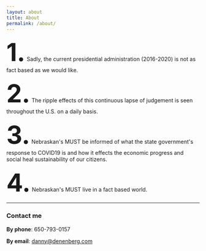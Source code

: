 ```yaml
---
layout: about
title: About
permalink: /about/
---
```


<span id="larger">1.</span> Sadly, the current presidential administration (2016-2020) is not as fact based as we would like.

<span id="larger">2.</span> The ripple effects of this continuous lapse of judgement is seen throughout the U.S. on a daily basis.

<span id="larger">3.</span> Nebraskan's MUST be informed of what the state government's response to COVID19 is and how it effects the economic progress and social heal sustainability of our citizens.

<span id="larger">4.</span> Nebraskan's MUST live in a fact based world.

---

### Contact me

**By phone**: 650-793-0157

**By email**: danny@denenberg.com




<style>
#larger {
  font-weight: bold;
  font-size: 4rem;
}
</style>